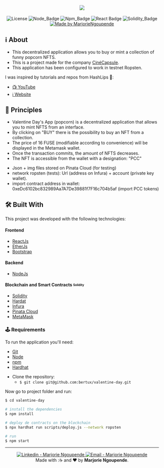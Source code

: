 <h1 align=center>
<img src="https://res.cloudinary.com/defpadn0s/image/upload/v1644593121/DAppVDCC_aufut2.png" />
</h1>

<div align="center">
  
![License](https://img.shields.io/badge/license-MIT-737CA1?style=flat-square) 
![Node_Badge](https://img.shields.io/badge/node-14.16.1-green?style=flat-square)
![Npm_Badge](https://img.shields.io/badge/npm-6.14.12-yellow?style=flat-square)
![React Badge](https://img.shields.io/badge/React-17.0.2-45b8d8?style=flat-square)
![Solidity_Badge](https://img.shields.io/badge/Solidity-%5E8.0.0-363636?style=flat-square)
[![Made by MarjorieNgoupende](https://img.shields.io/badge/made%20by-MarjorieNgoupende-blueviolet?style=flat-square)](https://www.linkedin.com/in/marjorie-ngoupende-dev/)
</div>

## ℹ About

- This decentralized application allows you to buy or mint a collection of funny popcorn NFTS.
- This is a project made for the company [CinéCapsule](https://www.cinecapsule.com/).
- This application has been configured to work in testnet Ropsten.

I was inspired by tutorials and repos from HashLips 👄:

- [📺 YouTube](https://www.youtube.com/channel/UC1LV4_VQGBJHTJjEWUmy8nA)
- [ℹ️ Website](https://hashlips.online/HashLips)

## 📝 Principles

- Valentine Day's App (popcorn) is a decentralized application that allows you to mint NFTS from an interface.
- By clicking on "BUY" there is the possibility to buy an NFT from a collection.
- The price of 16 FUSE (modifiable according to convenience) will be displayed in the Metamask wallet.
- Once the transaction commits, the amount of NFTS decreases.
- The NFT is accessible from the wallet with a designation: "PCC"

* Json + img files stored on Pinata Cloud (for testing)
* network ropsten (tests): Url (address on Infura) + account (private key wallet).
* import contract address in wallet: 0xeDc6102bc832989Aa7A7De39881f7F16c704b5af (import PCC tokens)

## 🛠 Built With

This project was developed with the following technologies:

#### **Frontend**

- [ReactJs](https://pt-br.reactjs.org/)
- [EtherJs](https://docs.ethers.io/v5/)
- [Bootstrap](https://getbootstrap.com/)

#### **Backend**

- [NodeJs](https://nodejs.org/en/)

#### **Blockchain and Smart Contracts** <sub><sup>Solidity</sup></sub>

- [Solidity](https://docs.soliditylang.org/)
- [Hardat](https://hardhat.org/)
- [Infura](https://infura.io/)
- [Pinata Cloud](https://www.pinata.cloud/)
- [MetaMask](https://metamask.io/)

### 🕹 Requirements

To run the application you'll need:

- [Git](https://git-scm.com)
- [Node](https://nodejs.org/)
- [npm](https://www.npmjs.com/)
- [Hardhat](https://hardhat.org/)

* Clone the repository:
  - `$ git clone git@github.com:bertux/valentine-day.git`

Now go to project folder and run:

```bash
$ cd valentine-day

# install the dependencies
$ npm install

# deploy de contracts on the blockchain
$ npx hardhat run scripts/deploy.js --network ropsten

# run
$ npm start
```

 <hr>

<p align="center">
<a href="https://www.linkedin.com/in/marjorie-ngoupende-dev/" target="_blank" >
  <img alt="Linkedin - Marjorie Ngoupende" src="https://img.shields.io/badge/Linkedin--%23F8952D?style=social&logo=linkedin">
</a>
<a href="mailto:marjorie.ngoupende@gmail.com" target="_blank" >
  <img alt="Email - Marjorie Ngoupende" src="https://img.shields.io/badge/Email--%23F8952D?style=social&logo=gmail">
</a> 
<br/>
  Made with :☕ and ❤️ by <b>Marjorie Ngoupende</b>.
<p/>
